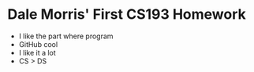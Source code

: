 # Dale Morris' First CS193 Homework

- I like the part where program
- GitHub cool
- I like it a lot
- CS > DS
